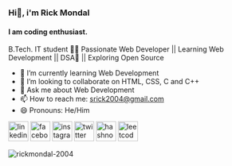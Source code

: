 ### Hi👋, i'm Rick Mondal
#### I am coding enthusiast.
B.Tech. IT student 👨‍💻 Passionate Web Developer || Learning Web Development || DSA🍃 || Exploring Open Source

- 🌱 I’m currently learning Web Development 
- 👯 I’m looking to collaborate on HTML, CSS, C and C++ 
- 💬 Ask me about Web Development 
- 📫 How to reach me: srick2004@gmail.com 
- 😄 Pronouns: He/Him 


[<img src='https://cdn.jsdelivr.net/npm/simple-icons@3.0.1/icons/linkedin.svg' alt='linkedin' height='40'>](https://www.linkedin.com/in/rickmondal2004)  [<img src='https://cdn.jsdelivr.net/npm/simple-icons@3.0.1/icons/facebook.svg' alt='facebook' height='40'>](https://www.facebook.com/rick.mondol.338)  [<img src='https://cdn.jsdelivr.net/npm/simple-icons@3.0.1/icons/instagram.svg' alt='instagram' height='40'>](https://www.instagram.com/rickmondal_2004/)  [<img src='https://cdn.jsdelivr.net/npm/simple-icons@3.0.1/icons/twitter.svg' alt='twitter' height='40'>](https://twitter.com/RickMondal_2004)  [<img
src='https://cdn.jsdelivr.net/npm/simple-icons@3.0.1/icons/hashnode.svg' alt='hashnode' height='40'>](https://hashnode.com/@Rick2004)  [<img
src='https://cdn.jsdelivr.net/npm/simple-icons@3.0.1/icons/leetcode.svg' alt='leetcode' height='40'>](https://leetcode.com/rickmondal_2004/)



<p><img align="center" src="https://github-readme-streak-stats.herokuapp.com/?user=rickmondal-2004&" alt="rickmondal-2004" /></p>

